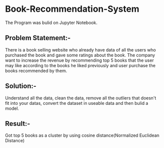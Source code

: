# Book-Recommendation-System
The Program was bulid  on Jupyter Notebook.

## Problem Statement:- 
There is a book selling website who already have data of all the users who purchased the book and gave some ratings about the book. The company want to increase the revenue by recommending top 5 books that the user may like according to the books he liked previously and user purchase the books recommended by them.

## Solution:- 
Understand all the data, clean the data, remove all the outliers that doesn't fit into your datas, convert the dataset in useable data and then bulid a model.

## Result:- 
Got top 5 books as a cluster by using cosine distance(Normalized Euclidean Distance)
